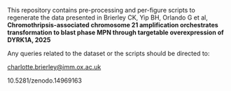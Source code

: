 This repository contains pre-processing and per-figure scripts to regenerate the data presented in Brierley CK, Yip BH, Orlando G et al, **Chromothripsis-associated chromosome 21 amplification orchestrates transformation to blast phase MPN through targetable overexpression of DYRK1A, 2025**

Any queries related to the dataset or the scripts should be directed to:

charlotte.brierley@imm.ox.ac.uk

10.5281/zenodo.14969163
